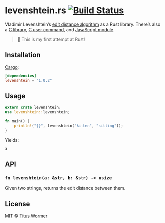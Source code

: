 # levenshtein.rs [![Build Status][travis-badge]][travis]

Vladimir Levenshtein’s [edit distance algorithm][wiki] as a Rust
library. There’s also a [C library][c-api], [C user command][c-cli],
and [JavaScript module][js-api].

> :tada: This is my first attempt at Rust!

## Installation

[Cargo][]:

```toml
[dependencies]
levenshtein = "1.0.2"
```

## Usage

```rust
extern crate levenshtein;
use levenshtein::levenshtein;

fn main() {
    println!("{}", levenshtein("kitten", "sitting"));
}
```

Yields:

```txt
3
```

## API

### `fn levenshtein(a: &str, b: &str) -> usize`

Given two strings, returns the edit distance between them.

## License

[MIT][license] © [Titus Wormer][author]

<!-- Definitions -->

[travis-badge]: https://img.shields.io/travis/wooorm/levenshtein-rs.svg

[travis]: https://travis-ci.org/wooorm/levenshtein-rs

[license]: LICENSE

[author]: http://wooorm.com

[cargo]: https://crates.io

[wiki]: http://en.wikipedia.org/wiki/Levenshtein_distance

[c-cli]: https://github.com/wooorm/levenshtein

[c-api]: https://github.com/wooorm/levenshtein.c

[js-api]: https://github.com/wooorm/levenshtein-edit-distance
